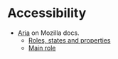 # Accessibility

- [Aria](https://developer.mozilla.org/en-US/docs/Web/Accessibility/ARIA) on Mozilla docs.
    - [Roles, states and properties](https://developer.mozilla.org/en-US/docs/Web/Accessibility/ARIA/ARIA_Techniques)
    - [Main role](https://developer.mozilla.org/en-US/docs/Web/Accessibility/ARIA/Roles/Main_role)
